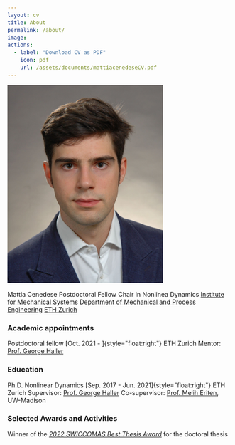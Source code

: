 ```yaml
---
layout: cv
title: About
permalink: /about/
image: 
actions:
  - label: "Download CV as PDF"
    icon: pdf
    url: /assets/documents/mattiacenedeseCV.pdf
---
```


<img src="/assets/images/mattiacenedese.jpg" width="350">

Mattia Cenedese
Postdoctoral Fellow
Chair in Nonlinea Dynamics
[Institute for Mechanical Systems](https://imes.ethz.ch/)
[Department of Mechanical and Process Engineering](https://mavt.ethz.ch/)
[ETH Zurich](https://ethz.ch/en.html)

### Academic appointments
Postdoctoral fellow [Oct. 2021 - ]{style="float:right"}
ETH Zurich
Mentor: [Prof. George Haller](https://georgehaller.com)

### Education
Ph.D. Nonlinear Dynamics [Sep. 2017 - Jun. 2021]{style="float:right"}
ETH Zurich
Supervisor: [Prof. George Haller](https://georgehaller.com) 
Co-supervisor: [Prof. Melih Eriten](http://friction.engr.wisc.edu), UW-Madison

### Selected Awards and Activities
Winner of the [*2022 SWICCOMAS Best Thesis Award*](https://swiccomas.ch/awards/) for the doctoral thesis

